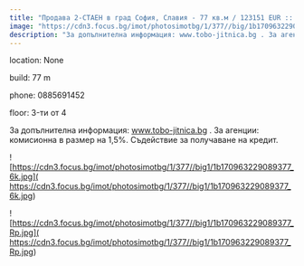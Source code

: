 ```yaml
---
title: "Продава 2-СТАЕН в град София, Славия - 77 кв.м / 123151 EUR :: imot.bg Обява"
image: "https://cdn3.focus.bg/imot/photosimotbg/1/377//big/1b170963229089377_Hm.jpg"
description: "За допълнителна информация: www.tobo-jitnica.bg . За агенции: комисионна в размер на 1,5%. Съдействие за получаване на кредит."
---
```


location: None

build: 77 m

phone: 0885691452

floor: 3-ти от 4

За допълнителна информация: www.tobo-jitnica.bg . За агенции: комисионна в размер на 1,5%. Съдействие за получаване на кредит.


![https://cdn3.focus.bg/imot/photosimotbg/1/377//big1/1b170963229089377_6k.jpg]( https://cdn3.focus.bg/imot/photosimotbg/1/377//big1/1b170963229089377_6k.jpg)


![https://cdn3.focus.bg/imot/photosimotbg/1/377//big1/1b170963229089377_Rp.jpg]( https://cdn3.focus.bg/imot/photosimotbg/1/377//big1/1b170963229089377_Rp.jpg)


